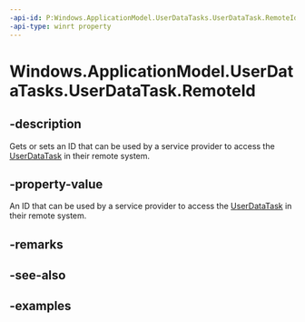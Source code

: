 ```yaml
---
-api-id: P:Windows.ApplicationModel.UserDataTasks.UserDataTask.RemoteId
-api-type: winrt property
---
```


<!-- Property syntax.
public string RemoteId { get;  set; }
-->

# Windows.ApplicationModel.UserDataTasks.UserDataTask.RemoteId

## -description
Gets or sets an ID that can be used by a service provider to access the [UserDataTask](userdatatask.md) in their remote system.

## -property-value
An ID that can be used by a service provider to access the [UserDataTask](userdatatask.md) in their remote system.

## -remarks

## -see-also

## -examples
